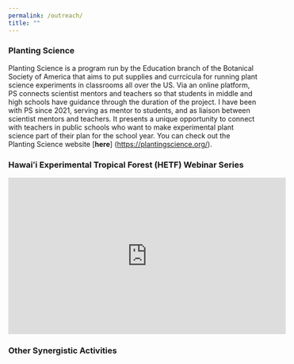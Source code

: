 ```yaml
---
permalink: /outreach/
title: ""
--- 
```

### Planting Science

Planting Science is a program run by the Education branch of the Botanical Society of America that aims to put supplies and currcicula for running plant science experiments in classrooms all over the US. Via an online platform, PS connects scientist mentors and teachers so that students in middle and high schools have guidance through the duration of the project. I have been with PS since 2021, serving as mentor to students, and as liaison between scientist mentors and teachers. It presents a unique opportunity to connect with teachers in public schools who want to make experimental plant science part of their plan for the school year. You can check out the Planting Science website [**here**] (https://plantingscience.org/). 
 
### Hawaiʻi Experimental Tropical Forest (HETF) Webinar Series 
<iframe width="560" height="315" src="https://www.youtube.com/watch?v=hqW2XGYGFAY&list=PLfHAsm-yzOjsakq0JBDhASn9pLR8i19x7&index=5" frameborder="0"> </iframe>



### Other Synergistic Activities

